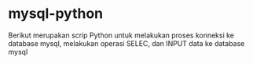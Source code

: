 # mysql-python
Berikut merupakan scrip Python untuk melakukan proses konneksi ke database mysql, melakukan operasi SELEC, dan INPUT data ke database mysql